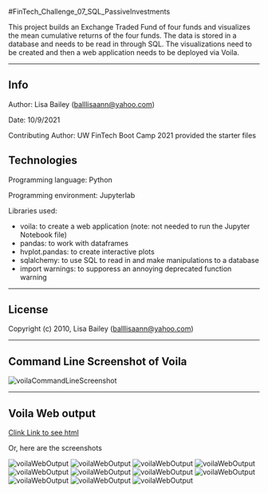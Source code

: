 #FinTech_Challenge_07_SQL_PassiveInvestments

This project builds an Exchange Traded Fund of four funds and visualizes the mean cumulative returns of the four funds.  The data is stored in a database and needs to be read in through SQL.  The visualizations need to be created and then a web application needs to be deployed via Voila.  

---

## Info

Author: Lisa Bailey (balllisaann@yahoo.com)

Date: 10/9/2021

Contributing Author: UW FinTech Boot Camp 2021 provided the starter files

## Technologies

Programming language: Python

Programming environment: Jupyterlab

Libraries used: 
* voila: to create a web application (note: not needed to run the Jupyter Notebook file)
* pandas: to work with dataframes
* hvplot.pandas: to create interactive plots
* sqlalchemy: to use SQL to read in and make manipulations to a database
* import warnings: to supporess an annoying deprecated function warning

---

## License

Copyright (c) 2010, Lisa Bailey (balllisaann@yahoo.com)

---

## Command Line Screenshot of Voila
![voilaCommandLineScreenshot](Images/voilaViaCommandLine.jpg)

---

## Voila Web output

[Clink Link to see html](Images/etf_analyzer.html)

Or, here are the screenshots


![voilaWebOutput](Images/etf_analyzer10241024_1.jpg)
![voilaWebOutput](Images/etf_analyzer10241024_2.jpg)
![voilaWebOutput](Images/etf_analyzer10241024_3.jpg)
![voilaWebOutput](Images/etf_analyzer10241024_4.jpg)
![voilaWebOutput](Images/etf_analyzer10241024_5.jpg)
![voilaWebOutput](Images/etf_analyzer10241024_6.jpg)
![voilaWebOutput](Images/etf_analyzer10241024_7.jpg)
![voilaWebOutput](Images/etf_analyzer10241024_8.jpg)
![voilaWebOutput](Images/etf_analyzer10241024_9.jpg)
![voilaWebOutput](Images/etf_analyzer10241024_10.jpg)
![voilaWebOutput](Images/etf_analyzer10241024_11.jpg)

